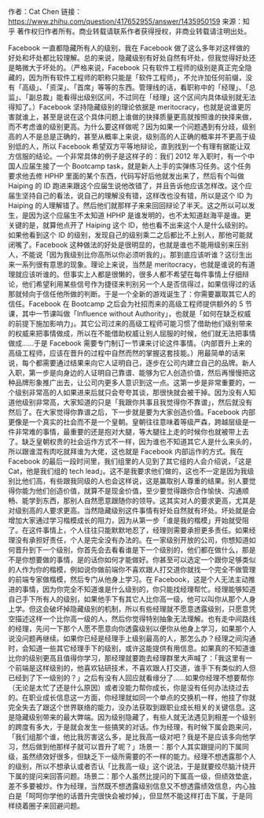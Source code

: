 作者：Cat Chen
链接：https://www.zhihu.com/question/417652955/answer/1435950159
来源：知乎
著作权归作者所有。商业转载请联系作者获得授权，非商业转载请注明出处。

Facebook 一直都隐藏所有人的级别，我在 Facebook 做了这么多年对这样做的好处和坏处都比较理解。总的来说，隐藏级别有好处自然有坏处，但我觉得好处还是略微大于坏处的。（严格来说，Facebook 只有软件工程师的级别是真正完全隐藏的，因为所有软件工程师的职称只能是「软件工程师」，不允许加任何前缀，没有「高级」、「资深」、「首席」等等的东西。管理线的话，看职称中的「经理」、「总监」、「副总裁」能看得出级别区间，不过同在「经理」这个区间内具体级别就无法得知了。）Facebook 坚持隐藏级别的理论依据是 meritocracy，也就是说谁更厉害就谁上，甚至是说在这个具体问题上谁做的抉择质量更高就按照谁的抉择来做，而不考虑谁的级别更高。为什么要这样做呢？因为如果一个问题遇到有分歧，级别高的人不是总是正确的，甚至从概率上来说，级别高的人正确的概率并不更高于级别低的人，所以 Facebook 希望双方平等地辩论，直到找到一个有理有据能让双方信服的结论。一个非常具体的例子是这样子的：我们 2012 年入职时，有一个中国人应届生接了一个 Bootcamp task，就是新人上手的实弹练习任务。这个任务要求他去修 HPHP 里面的某个东西，代码写好后他就发出来了，然后有个叫做 Haiping 的 ID 跑进来跟这个应届生说他改错了，并且告诉他应该怎样改。这个应届生坚持自己的看法，说自己的理解没有错，这样改也没有错，所以是这个 ID 为 Haiping 的人理解错了。然后他们就那样子来来回回辩论了半天。这之所以可以发生，是因为这个应届生不太知道 HPHP 是谁发明的，也不太知道赵海平是谁。更关键的是，就算他点开了 Haiping 这个 ID，他也看不出来这个人是什么级别的。如果他看到这个 ID 的级别，发现自己的级别乘二之后都比不上别人，那他可能就闭嘴了。Facebook 这种做法的好处是很明显的，也就是谁也不能用级别来压别人，不能说「因为我级别比你高所以你必须听我的」。那到底应该听谁？这衍生出来一系列很有意思的现象。理论上来说，当然是 meritocracy，也就是谁说的有道理就应该听谁的。但事实上人都是很懒的，很多人都不希望在每件事情上仔细辩论，他们希望利用某些信号作为捷径来判别另一个人是否信得过，如果信得过的话那就倾向于信任他所做的判断。于是一个全新的游戏诞生了：你需要赢取其它人的信任。Facebook 在 Bootcamp 之后会为社招而来的高级工程师提供额外的 5 节课，其中一节课叫做「Influence without Authority」，也就是「如何在缺乏权威的前提下施加影响力」。其它公司过来的高级工程师可能习惯了借助他们级别带来的权威来把事情做成，所以在不能借助权威让别人屈服的时候，他们就无法把事情做成……于是 Facebook 需要专门制订一节课来讨论这件事情。（内部晋升上来的高级工程师，应该在晋升的过程中自然而然的掌握这套技能。）用最简单的话来说，每个都需要通过结果来向它人证明自己，逐步在公司内建立自己的品牌。新人入职，第一步是向身边的人证明自己靠谱、能够为它人创造价值，然后再慢慢把这种品牌形象推广出去，让公司内更多人意识到这一点。这第一步是非常重要的，一个级别非常高的人如果进来后就只会夸夸其谈，那很快就会被干掉。因为没有人知道他级别非常高，大家知道的只是「我跟你共事且我觉得你不靠谱」，然后就没有然后了。在大家觉得你靠谱之后，下一步就是要为大家创造价值。Facebook 内部更像是一个真实的社会而不是一个皇朝。皇朝往往意味着等级严森，跨越层级是一件非常难的事情，最重要的还是抱对大腿，等大腿往上走的时候你也就被带上去了。缺乏皇朝权贵的社会运作方式不一样，因为谁也不知道其它人是什么来头的，所以跟谁混有肉吃就拜谁为大佬，这也就是 Facebook 内部运作的方式。我在 Facebook 的最后一段时间里，我们组里的人见到了其它组的人会介绍说，「这是 Cat，他是我们组的 tech lead」。这不是我要求他们做的，这也不一定是因为我级别比他们高，有些跟我同级的人也会这样说，这是赢取别人尊重的结果。别人要觉得你能为他们创造价值，就算不是现金价值，至少要觉得跟你合作愉快、沟通顺畅、能学到东西，那别人自然愿意跟随你的领导。这其实对人的要求更高，尤其是对级别高的人要求更高。当然隐藏级别这件事情有好处自然就有坏处。坏处就是会增加大家通过学习楷模成长的阻力，因为从第一步「谁是我的楷模」开始就受阻了。在这件事情上，个人往往只能默默地忍了，经理则需要承担更多责任。如果经理没有承担好责任，个人是完全没有办法的。在一家级别开放的公司，你想知道如何晋升到下一个级别，你首先会去看看谁是下一个级别的，他们都在做什么，那是不是你想要做的事情，是的话你如何才能做好。你甚至可以选定一个跟你足够类似的人作为你的楷模，例如说你做前端你不喜欢跟人打交道你就找一个完全不做管理的前端专家做楷模，然后专门从他身上学习。在 Facebook，这是个人无法主动推进的事情，因为你完全不知道谁是什么级别的，你只能找经理帮忙。经理能够知道自己手下所有人的级别，如果他手下有其它人比你高一级，他可以叫你从那个人身上学。但这会破坏掉隐藏级别的机制，所以有些经理就不愿意透露级别，只愿意凭空描述这样一个比你高一级的人，然后你觉得特别抽象无法理解。也有走中间路线的经理，先问一下那个人愿不愿意向你透露级别以便你从他身上学习，如果那个人说没问题再继续。如果你已经是经理手上级别最高的人，那怎么办？经理之间沟通时，会知道一些其它经理手下的级别，或许这能提供有用信息。如果真的不知道谁比你的级别更高且值得你学习，那经理就要跑去经理群里大声喊了：「我这里有一个前端是这样级别的，他喜欢钻研技术，不喜欢跟人打交道，谁手下有类似的人但已经到了下一级别的？」之后有没有人回应就看缘分了……如果你经理不想要帮你（无论是太忙了还是什么原因）或者没能力帮你成长，你是没有任何办法绕过去的。在职业成长信息这一方面，你经理就如同一个单点的交换机一样，他挂了你就完全失去了跟这个世界联络的能力，没办法获取到跟职业成长相关的关键信息。这是隐藏级别带来的最大弊端。因为级别隐藏了，有些人就无法遇见到相差一个级别的跨度有多大，于是就会发生一些搞笑的对话。作为经理，有时候下属会跑来问，「我们组那个谁，他比我厉害这么多，是比我高一级对吧？我是不是应该多向他学习，然后做到他那样子就可以晋升了呢？」场景一：那个人其实跟提问的下属同级，虽然绩效好很多，但缺乏下一级所需要的不一样的能力。经理不想透露那个人的级别，所以不想承认或者否认「比我高一级」这个说法，于是就要绞尽脑汁绕开下属的提问来回答问题。场景二：那个人虽然比提问的下属高一级，但绩效垫底，差不多要被炒。作为经理，当然既不想透露级别信息又不想透露绩效信息，内心独白是「呵呵你学他的话晋升完很快会被炒掉」，但显然不能这样打击下属，于是同样绕着圈子来回避问题。